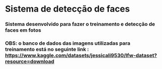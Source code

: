 # Sistema de detecção de faces

### Sistema desenvolvido para fazer o treinamento e detecção de faces em fotos 
### OBS: o banco de dados das imagens utilizadas para treinamento está no seguinte link : https://www.kaggle.com/datasets/jessicali9530/lfw-dataset?resource=download
